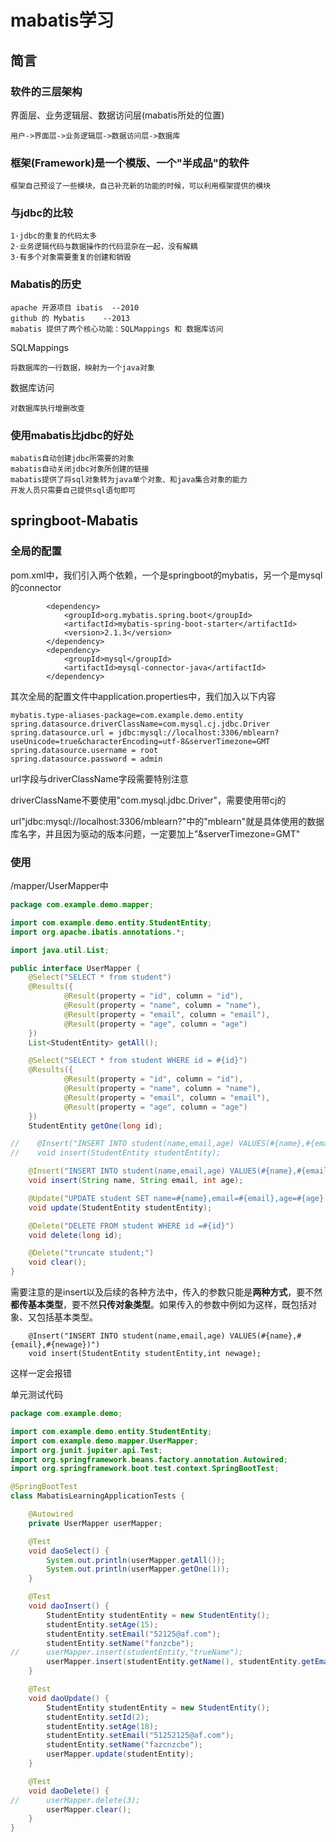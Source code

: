 # mabatis学习
## 简言
### 软件的三层架构
界面层、业务逻辑层、数据访问层(mabatis所处的位置)
```
用户->界面层->业务逻辑层->数据访问层->数据库
```
### 框架(Framework)是一个模版、一个"半成品"的软件
```
框架自己预设了一些模块，自己补充新的功能的时候，可以利用框架提供的模块
```
### 与jdbc的比较
```
1·jdbc的重复的代码太多
2·业务逻辑代码与数据操作的代码混杂在一起，没有解耦
3·有多个对象需要重复的创建和销毁
```
### Mabatis的历史
```
apache 开源项目 ibatis  --2010
github 的 Mybatis 	--2013
mabatis 提供了两个核心功能：SQLMappings 和 数据库访问
```
SQLMappings
```
将数据库的一行数据，映射为一个java对象
```
数据库访问
```
对数据库执行增删改查
```
### 使用mabatis比jdbc的好处
```
mabatis自动创建jdbc所需要的对象
mabatis自动关闭jdbc对象所创建的链接
mabatis提供了将sql对象转为java单个对象、和java集合对象的能力
开发人员只需要自己提供sql语句即可
```
## springboot-Mabatis
### 全局的配置
pom.xml中，我们引入两个依赖，一个是springboot的mybatis，另一个是mysql的connector
```
        <dependency>
            <groupId>org.mybatis.spring.boot</groupId>
            <artifactId>mybatis-spring-boot-starter</artifactId>
            <version>2.1.3</version>
        </dependency>
        <dependency>
            <groupId>mysql</groupId>
            <artifactId>mysql-connector-java</artifactId>
        </dependency>
```
其次全局的配置文件中application.properties中，我们加入以下内容
```
mybatis.type-aliases-package=com.example.demo.entity
spring.datasource.driverClassName=com.mysql.cj.jdbc.Driver
spring.datasource.url = jdbc:mysql://localhost:3306/mblearn?useUnicode=true&characterEncoding=utf-8&serverTimezone=GMT
spring.datasource.username = root
spring.datasource.password = admin
```

url字段与driverClassName字段需要特别注意

driverClassName不要使用"com.mysql.jdbc.Driver"，需要使用带cj的

url"jdbc:mysql://localhost:3306/mblearn?"中的"mblearn"就是具体使用的数据库名字，并且因为驱动的版本问题，一定要加上"&serverTimezone=GMT"

### 使用

/mapper/UserMapper中
```java
package com.example.demo.mapper;

import com.example.demo.entity.StudentEntity;
import org.apache.ibatis.annotations.*;

import java.util.List;

public interface UserMapper {
    @Select("SELECT * from student")
    @Results({
            @Result(property = "id", column = "id"),
            @Result(property = "name", column = "name"),
            @Result(property = "email", column = "email"),
            @Result(property = "age", column = "age")
    })
    List<StudentEntity> getAll();

    @Select("SELECT * from student WHERE id = #{id}")
    @Results({
            @Result(property = "id", column = "id"),
            @Result(property = "name", column = "name"),
            @Result(property = "email", column = "email"),
            @Result(property = "age", column = "age")
    })
    StudentEntity getOne(long id);

//    @Insert("INSERT INTO student(name,email,age) VALUES(#{name},#{email},#{age})")
//    void insert(StudentEntity studentEntity);

    @Insert("INSERT INTO student(name,email,age) VALUES(#{name},#{email},#{age})")
    void insert(String name, String email, int age);

    @Update("UPDATE student SET name=#{name},email=#{email},age=#{age} WHERE id =#{id}")
    void update(StudentEntity studentEntity);

    @Delete("DELETE FROM student WHERE id =#{id}")
    void delete(long id);

    @Delete("truncate student;")
    void clear();
}
```
需要注意的是insert以及后续的各种方法中，传入的参数只能是**两种方式**，要不然**都传基本类型**，要不然**只传对象类型**。如果传入的参数中例如为这样，既包括对象、又包括基本类型。
```
    @Insert("INSERT INTO student(name,email,age) VALUES(#{name},#{email},#{newage})")
    void insert(StudentEntity studentEntity,int newage);
```
这样一定会报错

单元测试代码
```java
package com.example.demo;

import com.example.demo.entity.StudentEntity;
import com.example.demo.mapper.UserMapper;
import org.junit.jupiter.api.Test;
import org.springframework.beans.factory.annotation.Autowired;
import org.springframework.boot.test.context.SpringBootTest;

@SpringBootTest
class MabatisLearningApplicationTests {

    @Autowired
    private UserMapper userMapper;

    @Test
    void daoSelect() {
        System.out.println(userMapper.getAll());
        System.out.println(userMapper.getOne(1));
    }

    @Test
    void daoInsert() {
        StudentEntity studentEntity = new StudentEntity();
        studentEntity.setAge(15);
        studentEntity.setEmail("52125@af.com");
        studentEntity.setName("fanzcbe");
//		userMapper.insert(studentEntity,"trueName");
        userMapper.insert(studentEntity.getName(), studentEntity.getEmail(), studentEntity.getAge());
    }

    @Test
    void daoUpdate() {
        StudentEntity studentEntity = new StudentEntity();
        studentEntity.setId(2);
        studentEntity.setAge(18);
        studentEntity.setEmail("51252125@af.com");
        studentEntity.setName("fazcnzcbe");
        userMapper.update(studentEntity);
    }

    @Test
    void daoDelete() {
//		userMapper.delete(3);
        userMapper.clear();
    }
}
```